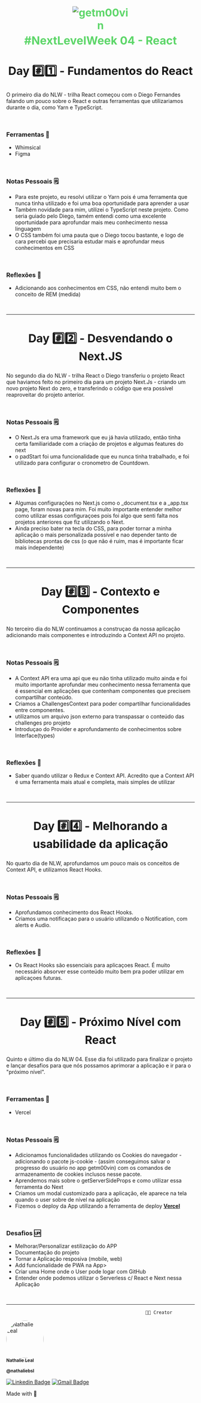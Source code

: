 <h1 style="color: #5dd669" align="center" >
    <img  style="max-width: 150px;" alt="getm00vin" title="getm00vin" src="https://ik.imagekit.io/n47h4L13/getm00vin/Screen_Shot_2021-03-01_at_4.45.30_PM_BIbNg7vDT.png" />

  <p style="
    margin-top: 5px;
    align: center;
    font-size: 30px;
    font-weight: 700"> #NextLevelWeek 04 - React
    </p>

  </h1>

<div>

<h2 align="center" style="font-weight: 700; font-size: 30px" > Day #️⃣1️⃣ - Fundamentos do React </h2>
<p> O primeiro dia do NLW - trilha React começou com o Diego Fernandes falando um pouco sobre o React e outras ferramentas que utilizariamos durante o dia, como Yarn e TypeScript. 
</p>
</br>

### Ferramentas 🧰

<ul>
<li>Whimsical</li>
<li>Figma</li>
</ul>
</br>

### Notas Pessoais 🗒️

<ul>
<li> Para este projeto, eu resolvi utilizar o Yarn pois é uma ferramenta que nunca tinha utilizado e foi uma boa oportunidade para aprender a usar</li>
<li>Também novidade para mim, utilizei o TypeScript neste projeto. Como seria guiado pelo Diego, tamém entendi como uma excelente oportunidade para aprofundar mais meu conhecimento nessa linguagem</li>
<li> O CSS também foi uma pauta que o Diego tocou bastante, e logo de cara percebi que precisaria estudar mais e aprofundar meus conhecimentos em CSS</li>
</ul>
</br>

### Reflexões 💭

<ul>
<li>Adicionando aos conhecimentos em CSS, não entendi muito bem o conceito de REM (medida)</li>
</ul>
</br>

---

<h2 align="center" style="font-weight: 700; font-size: 30px" > Day #️⃣2️⃣ - Desvendando o Next.JS </h2>
<p> No segundo dia do NLW - trilha React o Diego transferiu o projeto React que haviamos feito no primeiro dia para um projeto Next.Js - criando um novo projeto Next do zero, e transferindo o código que era possível reaproveitar do projeto anterior. 
</p>
</br>

### Notas Pessoais 🗒️

<ul>
<li> O Next.Js era uma framework que eu já havia utilizado, então tinha certa familiaridade com a criação de projetos e algumas features do next</li>
<li>o padStart foi uma funcionalidade que eu nunca tinha trabalhado, e foi utilizado para configurar o cronometro de Countdown.</li>
</ul>
</br>

### Reflexões 💭

<ul>
<li>Algumas configurações no Next.js como o _document.tsx e a _app.tsx page, foram novas para mim. Foi muito importante entender melhor como utilizar essas configuraçoes pois foi algo que senti falta nos projetos anteriores que fiz utilizando o Next.</li>
<li>Ainda preciso bater na tecla do CSS, para poder tornar a minha aplicação o mais personalizada possível e nao depender tanto de bibliotecas prontas de css (o que não é ruim, mas é importante ficar mais independente) </li>
</ul>
</br>

---

<h2 align="center" style="font-weight: 700; font-size: 30px" > Day #️⃣3️⃣ - Contexto e Componentes </h2>
<p> No terceiro dia do NLW continuamos a construçao da nossa aplicação adicionando mais componentes e introduzindo a Context API no projeto.
</p>
</br>

### Notas Pessoais 🗒️

<ul>
<li> A Context API era uma api que eu não tinha utilizado muito ainda e foi muito importante aprofundar meu conhecimento nessa ferramenta que é essencial em aplicações que contenham componentes que precisem compartilhar conteúdo.</li>
<li> Criamos a ChallengesContext para poder compartilhar funcionalidades entre componentes.</li>
<li>utilizamos um arquivo json externo para transpassar o conteúdo das challenges pro projeto</li>
<li>Introduçao do Provider e aprofundamento de conhecimentos sobre Interface(types)</li>
</ul>
</br>

### Reflexões 💭

<ul>
<li> Saber quando utilizar o Redux e Context API. Acredito que a Context API é uma ferramenta mais atual e completa, mais simples de utilizar</li>
</ul>
</br>

---

<h2 align="center" style="font-weight: 700; font-size: 30px" > Day #️⃣4️⃣ - Melhorando a usabilidade da aplicação </h2>
<p> No quarto dia de NLW, aprofundamos um pouco mais os conceitos de Context API, e utilizamos React Hooks.
</p>
</br>

### Notas Pessoais 🗒️

<ul>
<li> Aprofundamos conhecimento dos React Hooks.</li>
<li>Criamos uma notificaçao para o usuário utilizando o Notification, com alerts e Audio. </li>
</ul>
</br>

### Reflexões 💭

<ul>
<li> Os React Hooks são essenciais para aplicaçoes React. É muito necessário absorver esse conteúdo muito bem pra poder utilizar em aplicaçoes futuras.</li>
</ul>
</br>

---

<h2 align="center" style="font-weight: 700; font-size: 30px" > Day #️⃣5️⃣ - Próximo Nível com React </h2>
<p> Quinto e último dia do NLW 04. Esse dia foi utilizado para finalizar o projeto e lançar desafios para que nós possamos aprimorar a aplicação e ir para o "próximo nível".
</p>
</br>

### Ferramentas 🧰

<ul>
<li>Vercel</li>
</ul>
</br>

### Notas Pessoais 🗒️

<ul>
<li> Adicionamos funcionalidades utilizando os Cookies do navegador - adicionando o pacote js-cookie - (assim conseguimos salvar o progresso do usuário no app getm00vin) com os comandos de armazenamento de cookies inclusos nesse pacote. </li>
<li> Aprendemos mais sobre o getServerSideProps e como utilizar essa ferramenta do Next </li>
<li> Criamos um modal customizado para a aplicação, ele aparece na tela quando o user sobre de nível na aplicação </li>
<li>Fizemos o deploy da App utilizando a ferramenta de deploy <strong><a href="http://vercel.com">Vercel</a></strong></li>
</ul>
</br>

### Desafios 🆙

<ul>
<li>Melhorar/Personalizar estilização do APP</li>
<li>Documentação do projeto</li>
<li>Tornar a Aplicação resposiva (mobile, web)</li>
<li>Add funcionalidade de PWA na App></li>
<li>Criar uma Home onde o User pode logar com GitHub</li>
<li>Entender onde podemos utilizar o Serverless c/ React e Next nessa Aplicação</li>

</ul>
</br>


---

                                                        👩‍💻 Creator

<a href="github.com/nathaliebsl">
 <img style="border-radius: 50%;" src="https://avatars.githubusercontent.com/u/75685745?v=4" width="100px;" alt="Nathalie Leal"/>
 <br />
 <sub><b>Nathalie Leal</b></sub></a>

<sub><b>@nathaliebsl</b></sub>
<br />

<a style="text-align: center; justify-content: center; align-content: center;" >

[![Linkedin Badge](https://img.shields.io/badge/-LinkedIn-blue?style=for-the-badge&logo=Linkedin&logoColor=white&link=https://www.linkedin.com/in/nathaliebsl/)](https://www.linkedin.com/in/nathaliebsl/)
[![Gmail Badge](https://img.shields.io/badge/-Gmail-c14438?style=for-the-badge&logo=Gmail&logoColor=white&link=mailto:bslnathalie@gmail.com)](mailto:bslnathalie@gmail.com)

</a>

Made with 💜 </br>

</div>
